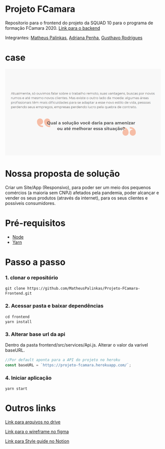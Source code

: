 # Projeto FCamara
Repositorio para o frontend do projeto da SQUAD 10 para o programa de formação FCamara 2020. [Link para o backend](https://github.com/MatheusPalinkas/Projeto-FCamara-Backend)

Integrantes: [Matheus Palinkas](https://www.linkedin.com/in/matheus-palinkas/), 
             [Adriana Penha](https://www.linkedin.com/in/adriana-penha-598b12124/), 
             [Gusthavo Rodrigues](https://www.linkedin.com/in/gusthavo-rodrigues-487847197/)

# case 
![](docs/case.png)

# Nossa proposta de solução

Criar um Site/App (Responsivo), para poder ser um meio dos pequenos comércios (a maioria sem CNPJ) afetados pela pandemia, poder alcançar e vender os seus produtos (através da internet), para os seus clientes e possíveis consumidores.

# Pré-requisitos
 - [Node](https://nodejs.org/en/download/)
 - [Yarn](https://classic.yarnpkg.com/en/docs/install#debian-stable)

# Passo a passo

### 1. clonar o repositório
```
git clone https://github.com/MatheusPalinkas/Projeto-FCamara-Frontend.git
```
### 2. Acessar pasta e baixar dependências
```
cd frontend
yarn install
```
### 3. Alterar base url da api
Dentro da pasta frontend/src/services/Api.js. Alterar o valor da varivel baseURL.
```js
//Por default aponta para a API do projeto no heroku
const baseURL = `https://projeto-fcamara.herokuapp.com/`;
```
### 4. Iniciar aplicação
```
yarn start
```

# Outros links
[Link para arquivos no drive](https://drive.google.com/drive/folders/17vXJTFi-uhJ_oOf2tmRV0r_MPpUXcZnn?usp=sharing)

[Link para o wireframe no figma](https://www.figma.com/file/Z0HPB23kt7YKAJmQ3CTIPF/Aplicativo-lojas)

[Link para Style guide no Notion](https://www.notion.so/6ba0e075fc974b288320539b4a3b1159?v=81b413219a654ea0b877b789af22b06f)
